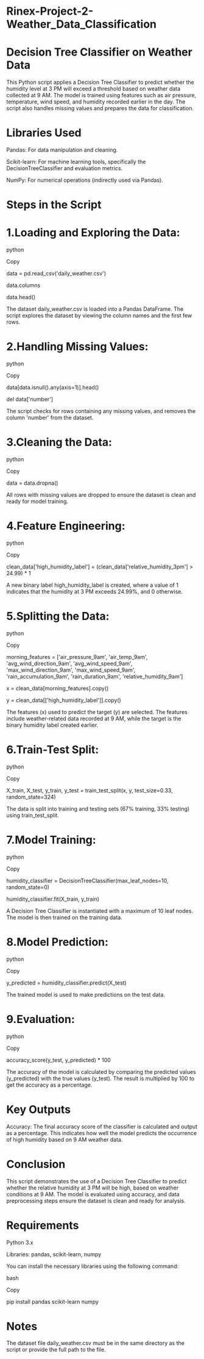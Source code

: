 # Rinex-Project-2-Weather_Data_Classification

# Decision Tree Classifier on Weather Data

This Python script applies a Decision Tree Classifier to predict whether the humidity level at 3 PM will exceed a threshold based on weather data collected at 9 AM. The model is trained using features such as air pressure, temperature, wind speed, and humidity recorded earlier in the day. The script also handles missing values and prepares the data for classification.

# Libraries Used

Pandas: For data manipulation and cleaning.

Scikit-learn: For machine learning tools, specifically the DecisionTreeClassifier and evaluation metrics.

NumPy: For numerical operations (indirectly used via Pandas).

# Steps in the Script

# 1.Loading and Exploring the Data:

python

Copy

data = pd.read_csv('daily_weather.csv')

data.columns

data.head()

The dataset daily_weather.csv is loaded into a Pandas DataFrame. The script explores the dataset by viewing the column names and the first few rows.

# 2.Handling Missing Values:

python

Copy

data[data.isnull().any(axis=1)].head()

del data['number']

The script checks for rows containing any missing values, and removes the column 'number' from the dataset.

# 3.Cleaning the Data:

python

Copy

data = data.dropna()

All rows with missing values are dropped to ensure the dataset is clean and ready for model training.

# 4.Feature Engineering:

python

Copy

clean_data['high_humidity_label'] = (clean_data['relative_humidity_3pm'] > 24.99) * 1

A new binary label high_humidity_label is created, where a value of 1 indicates that the humidity at 3 PM exceeds 24.99%, and 0 otherwise.

# 5.Splitting the Data:

python

Copy

morning_features = ['air_pressure_9am', 'air_temp_9am', 'avg_wind_direction_9am', 'avg_wind_speed_9am', 'max_wind_direction_9am', 'max_wind_speed_9am', 'rain_accumulation_9am', 'rain_duration_9am', 'relative_humidity_9am']

x = clean_data[morning_features].copy()

y = clean_data[['high_humidity_label']].copy()

The features (x) used to predict the target (y) are selected. The features include weather-related data recorded at 9 AM, while the target is the binary humidity label created earlier.

# 6.Train-Test Split:

python

Copy

X_train, X_test, y_train, y_test = train_test_split(x, y, test_size=0.33, random_state=324)

The data is split into training and testing sets (67% training, 33% testing) using train_test_split.

# 7.Model Training:

python

Copy

humidity_classifier = DecisionTreeClassifier(max_leaf_nodes=10, random_state=0)

humidity_classifier.fit(X_train, y_train)

A Decision Tree Classifier is instantiated with a maximum of 10 leaf nodes. The model is then trained on the training data.

# 8.Model Prediction:

python

Copy

y_predicted = humidity_classifier.predict(X_test)

The trained model is used to make predictions on the test data.

# 9.Evaluation:

python

Copy

accuracy_score(y_test, y_predicted) * 100

The accuracy of the model is calculated by comparing the predicted values (y_predicted) with the true values (y_test). The result is multiplied by 100 to get the accuracy as a percentage.

# Key Outputs

Accuracy:
The final accuracy score of the classifier is calculated and output as a percentage. This indicates how well the model predicts the occurrence of high humidity based on 9 AM weather data.

# Conclusion
This script demonstrates the use of a Decision Tree Classifier to predict whether the relative humidity at 3 PM will be high, based on weather conditions at 9 AM. The model is evaluated using accuracy, and data preprocessing steps ensure the dataset is clean and ready for analysis.

# Requirements

Python 3.x

Libraries: pandas, scikit-learn, numpy

You can install the necessary libraries using the following command:

bash

Copy

pip install pandas scikit-learn numpy

# Notes

The dataset file daily_weather.csv must be in the same directory as the script or provide the full path to the file.



